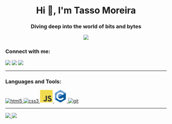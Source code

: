 <h1 align="center">Hi 👋, I'm Tasso Moreira</h1>
<h3 align="center">Diving deep into the world of bits and bytes</h3>

<div align="center">
  <img src="https://gifdb.com/images/high/coding-animated-laptop-flow-stream-ja04010rm5o68zfk.webp">
</div>

<h3 align="left">Connect with me:</h3>
<a href = "mailto:tassomoreira1@gmail.com"><img loading="lazy" src="https://img.shields.io/badge/Gmail-D14836?style=for-the-badge&logo=gmail&logoColor=white" target="_blank"></a>
<a href="https://www.linkedin.com/in/tasso-moreira/" target="_blank"><img loading="lazy" src="https://img.shields.io/badge/-LinkedIn-%230077B5?style=for-the-badge&logo=linkedin&logoColor=white" target="_blank"></a>
<a href="https://www.instagram.com/tasso.moreira/" target="_blank"><img loading="lazy" src="https://img.shields.io/badge/-Instagram-%23E4405F?style=for-the-badge&logo=instagram&logoColor=white" target="_blank"></a>

<hr>
<h3 align="left">Languages and Tools:</h3>
<p align="left"> 
  <a href="https://www.w3.org/html/" target="_blank" rel="noreferrer"> <img src="https://cdn.jsdelivr.net/gh/devicons/devicon/icons/html5/html5-original.svg" alt="html5" width="40" height="40"/> </a> 
  <a href="https://www.w3schools.com/css/" target="_blank" rel="noreferrer"> <img src="https://cdn.jsdelivr.net/gh/devicons/devicon/icons/css3/css3-original.svg" alt="css3" width="40" height="40"/> </a> 
  <a href="https://developer.mozilla.org/en-US/docs/Web/JavaScript" target="_blank" rel="noreferrer"> <img src="https://raw.githubusercontent.com/devicons/devicon/master/icons/javascript/javascript-original.svg" alt="javascript" width="40" height="40"/> </a> 
  <a href="https://www.cprogramming.com/" target="_blank" rel="noreferrer"> <img src="https://raw.githubusercontent.com/devicons/devicon/master/icons/c/c-original.svg" alt="c" width="40" height="40"/> </a> 
  <a href="https://git-scm.com/" target="_blank" rel="noreferrer"> <img src="https://www.vectorlogo.zone/logos/git-scm/git-scm-icon.svg" alt="git" width="40" height="40"/> </a> 
</p>

<hr>

<div>
<a href="https://github.com/tassomoreira">
<img loading="lazy" height="180em" src="https://github-readme-stats.vercel.app/api/top-langs/?username=tassomoreira&layout=compact&langs_count=7&theme=dracula"/>
<img loading="lazy" height="180em" src="https://github-readme-stats.vercel.app/api?username=tassomoreira&show_icons=true&theme=dracula&include_all_commits=true&count_private=true"/>
</div>
